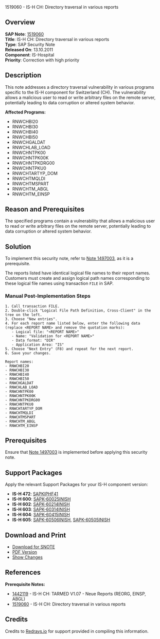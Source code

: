 1519060 - IS-H CH: Directory traversal in various reports

## Overview

**SAP Note**: [1519060](https://me.sap.com/notes/1519060)  
**Title**: IS-H CH: Directory traversal in various reports  
**Type**: SAP Security Note  
**Released On**: 13.10.2011  
**Component**: IS-Hospital  
**Priority**: Correction with high priority

## Description

This note addresses a directory traversal vulnerability in various programs specific to the IS-H component for Switzerland (CH). The vulnerability allows a malicious user to read or write arbitrary files on the remote server, potentially leading to data corruption or altered system behavior.

**Affected Programs:**

- RNWCHBI20
- RNWCHBI30
- RNWCHBI40
- RNWCHBI50
- RNWCHGALDAT
- RNWCHLAB_LOAD
- RNWCHNTPK00
- RNWCHNTPK00K
- RNWCHNTPKDRG00
- RNWCHNTPKU0
- RNWCHTARTYP_DOM
- RNWCHTMQLDI
- RNWCHTMSPART
- RNWCHTM_ABGL
- RNWCHTM_EINSP

## Reason and Prerequisites

The specified programs contain a vulnerability that allows a malicious user to read or write arbitrary files on the remote server, potentially leading to data corruption or altered system behavior.

## Solution

To implement this security note, refer to [Note 1497003](https://me.sap.com/notes/1497003), as it is a prerequisite.

The reports listed have identical logical file names to their report names. Customers must create and assign logical path names corresponding to these logical file names using transaction `FILE` in SAP.

### Manual Post-Implementation Steps

```plaintext
1. Call transaction FILE.
2. Double-click "Logical File Path Definition, Cross-Client" in the tree on the left.
3. Choose "New entries".
4. For each report name listed below, enter the following data (replace <REPORT NAME> and remove the quotation marks):
   - Logical file: "<REPORT NAME>"
   - Name: "Validation for <REPORT NAME>"
   - Data format: "DIR"
   - Application Area: "IS"
5. Choose "Next Entry" (F8) and repeat for the next report.
6. Save your changes.

Report names:
- RNWCHBI20
- RNWCHBI30
- RNWCHBI40
- RNWCHBI50
- RNWCHGALDAT
- RNWCHLAB_LOAD
- RNWCHNTPK00
- RNWCHNTPK00K
- RNWCHNTPKDRG00
- RNWCHNTPKU0
- RNWCHTARTYP_DOM
- RNWCHTMQLDI
- RNWCHTMSPART
- RNWCHTM_ABGL
- RNWCHTM_EINSP
```

## Prerequisites

Ensure that [Note 1497003](https://me.sap.com/notes/1497003) is implemented before applying this security note.

## Support Packages

Apply the relevant Support Packages for your IS-H component version:

- **IS-H 472**: [SAPKIPHF41](https://me.sap.com/supportpackage/SAPKIPHF41)
- **IS-H 600**: [SAPK-60025INISH](https://me.sap.com/supportpackage/SAPK-60025INISH)
- **IS-H 602**: [SAPK-60214INISH](https://me.sap.com/supportpackage/SAPK-60214INISH)
- **IS-H 603**: [SAPK-60314INISH](https://me.sap.com/supportpackage/SAPK-60314INISH)
- **IS-H 604**: [SAPK-60415INISH](https://me.sap.com/supportpackage/SAPK-60415INISH)
- **IS-H 605**: [SAPK-60506INISH](https://me.sap.com/supportpackage/SAPK-60506INISH), [SAPK-60505INISH](https://me.sap.com/supportpackage/SAPK-60505INISH)

## Download and Print

- [Download for SNOTE](https://notesdownloads.sap.com/note/0040000009007022017)
- [PDF Version](https://userapps.support.sap.com/sap/support/sfm/notes/print/0001519060?language=en-US&token=BDC8E7217AE9CEB433FE14793CA9FF11)
- [Show Changes](https://me.sap.com/notesLatestChanges/0001519060/E/diff)

## References

**Prerequisite Notes:**

- [1442119](https://me.sap.com/notes/1442119) - IS-H CH: TARMED V1.07 - Neue Reports (REORG, EINSP, ABGL)
- [1519060](https://me.sap.com/notes/1519060) - IS-H CH: Directory traversal in various reports

## Credits

Credits to [Redrays.io](https://redrays.io) for support provided in compiling this information.